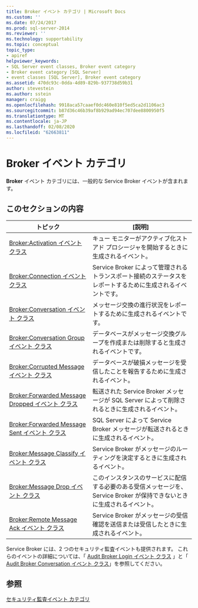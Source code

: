 ```yaml
---
title: Broker イベント カテゴリ | Microsoft Docs
ms.custom: ''
ms.date: 07/24/2017
ms.prod: sql-server-2014
ms.reviewer: ''
ms.technology: supportability
ms.topic: conceptual
topic_type:
- apiref
helpviewer_keywords:
- SQL Server event classes, Broker event category
- Broker event category [SQL Server]
- event classes [SQL Server], Broker event category
ms.assetid: 470dc93c-0dda-4d89-829b-937738d59b31
author: stevestein
ms.author: sstein
manager: craigg
ms.openlocfilehash: 9918aca57caaef0dc460e810f5ed5ca2d1106ac3
ms.sourcegitcommit: b87d36c46b39af8b929ad94ec707dee8800950f5
ms.translationtype: MT
ms.contentlocale: ja-JP
ms.lasthandoff: 02/08/2020
ms.locfileid: "62663811"
---
```

# <a name="broker-event-category"></a>Broker イベント カテゴリ
  **Broker** イベント カテゴリには、一般的な Service Broker イベントが含まれます。  
  
## <a name="in-this-section"></a>このセクションの内容  
  
|トピック|[説明]|  
|-----------|-----------------|  
|[Broker:Activation イベント クラス](broker-activation-event-class.md)|キュー モニターがアクティブ化ストアド プロシージャを開始するときに生成されるイベント。|  
|[Broker:Connection イベント クラス](broker-connection-event-class.md)|Service Broker によって管理されるトランスポート接続のステータスをレポートするために生成されるイベントです。|  
|[Broker:Conversation イベント クラス](broker-conversation-event-class.md)|メッセージ交換の進行状況をレポートするために生成されるイベントです。|  
|[Broker:Conversation Group イベント クラス](broker-conversation-group-event-class.md)|データベースがメッセージ交換グループを作成または削除すると生成されるイベントです。|  
|[Broker:Corrupted Message イベント クラス](broker-corrupted-message-event-class.md)|データベースが破損メッセージを受信したことを報告するために生成されるイベント。|  
|[Broker:Forwarded Message Dropped イベント クラス](broker-forwarded-message-dropped-event-class.md)|転送された Service Broker メッセージが SQL Server によって削除されるときに生成されるイベント。|  
|[Broker:Forwarded Message Sent イベント クラス](broker-forwarded-message-sent-event-class.md)|SQL Server によって Service Broker メッセージが転送されるときに生成されるイベント。|  
|[Broker:Message Classify イベント クラス](broker-message-classify-event-class.md)|Service Broker がメッセージのルーティングを決定するときに生成されるイベント。|  
|[Broker:Message Drop イベント クラス](broker-message-drop-event-class.md)|このインスタンスのサービスに配信する必要のある受信メッセージを、Service Broker が保持できないときに生成されるイベント。|  
|[Broker:Remote Message Ack イベント クラス](broker-remote-message-ack-event-class.md)|Service Broker がメッセージの受信確認を送信または受信したときに生成されるイベント。|  
  
 Service Broker には、2 つのセキュリティ監査イベントも提供されます。 これらのイベントの詳細については、「 [Audit Broker Login イベント クラス](audit-broker-login-event-class.md) 」と「 [Audit Broker Conversation イベント クラス](audit-broker-conversation-event-class.md)」を参照してください。  
  
## <a name="see-also"></a>参照  
 [セキュリティ監査イベント カテゴリ](https://docs.microsoft.com/bi-reference/trace-events/security-audit-event-category)  
  
  
